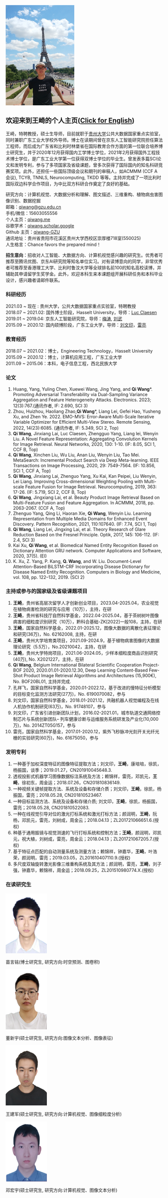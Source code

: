 <img src="me.jpg" width = "220" height = "320">

## 欢迎来到王崎的个人主页([Click for English](README.md))

王崎，特聘教授，硕士生导师，目前就职于[贵州大学](http://www.gzu.edu.cn/)公共大数据国家重点实验室，同时兼职广东工业大学校外导师。博士在读期间曾在京东人工智能研究院担任算法工程师，而后成为广东省和比利时林堡省在国际教育合作方面的第一位联合培养博士研究生，并于2020年12月获得国内工学博士学位，2021年2月获得国外工程技术博士学位，是广东工业大学第一位获得双博士学位的毕业生。曾发表多篇SCI论文和发明专利，参与了多项国家及省级课题，曾多次获得了国际国内的知名科研竞赛奖项。此外，还担任一些国际顶级会议和期刊的审稿人，如ACMMM (CCF A 会议), TCYB, TNNLS, Neurocomputing, TKDD 等等。主持并完成了一项比利时国际双边科学合作项目，为中比双方科研合作奠定了良好的基础。

研究方向：计算机视觉、大数据分析和理解、图文描述、三维重构、植物病虫害图像识别、数据挖掘    
邮箱：qiwang@gzu.edu.cn  
手机/微信：15603055556  
个人主页：[qiwang.me](https://qiwang.me/)  
谷歌学术：[qiwang.scholar.google](https://scholar.google.com/citations?user=jUcEacsAAAAJ&hl=zh-CN)  
Github 主页：[qiwang-GZU](https://github.com/qiwang-GZU)  
通讯地址：贵州省贵阳市花溪区贵州大学西校区崇厚楼718室(550025)  
人生格言：Chance favors the prepared mind！   


**招生意向**：招收对人工智能、大数据方向、计算机视觉感兴趣的研究生。优秀者可推荐至腾讯优图、京东AI研究院等知名单位实习。对有读博意向的同学，非常优秀者可推荐至香港理工大学、比利时鲁汶大学等全球排名前100的知名高校读博，并辅助其申请留学生奖学金。此外，欢迎本科生来本课题组开展科研任务和本科毕业设计，感兴趣者请邮件联系。


### 科研经历

2021.03 ~ 现在 :   贵州大学，公共大数据国家重点实验室，特聘教授  
2018.07 ~ 2021.02:  国外博士阶段，Hasselt University，导师：[Luc Claesen](https://www.uhasselt.be/fiche?voornaam=luc&naam=claesen#fiche)  
2019.01 ~ 2019.04:  京东人工智能研究院，导师：[梅涛](http://taomei.me/), [刘武](http://liuwu.weebly.com/)  
2015.09 ~ 2020.12:  国内硕博阶段，广东工业大学，导师：[刘文印](http://www.wislab.cn/liuwy/cv.htm)，[雷亮](https://yzw.gdut.edu.cn/info/1124/4546.htm)

### 教育经历

2018.07 ~ 2021.02：博士，Engineering Technology，Hasselt University  
2015.09 ~ 2020.12：博士，计算机应用工程，广东工业大学  
2011.09 ~ 2015.06：本科，电子信息工程，西北民族大学


### 论文

1.	Huang, Yang, Yuling Chen, Xuewei Wang, Jing Yang, and **Qi Wang***. Promoting Adversarial Transferability via Dual-Sampling Variance Aggregation and Feature Heterogeneity Attacks. Electronics. 2023; 12(3):767.(通讯作者, IF: 2.690, SCI 3)
2.	Zhou, Huizhou, Haoliang Zhao,**Qi Wang***, Liang Lei, Gefei Hao, Yusheng Xu, and Zhen Ye. 2022. EMO-MVS: Error-Aware Multi-Scale Iterative Variable Optimizer for Efficient Multi-View Stereo. Remote Sensing, 2022, 14(23):6085. (通讯作者, IF: 5.349, SCI 2, Top)
3.	**Qi Wang**, Jinxiang Lai, Luc Claesen, Zhengguo Yang, Liang lei, Wenyin Liu. A Novel Feature Representation: Aggregating Convolution Kernels for Image Retrieval. Neural Networks, 2020, 130: 1-10. (IF: 8.05, SCI 1, CCF B, Top)  
4.	**Qi Wang**, Xinchen Liu, Wu Liu, Anan Liu, Wenyin Liu, Tao Mei. MetaSearch: Incremental Product Search via Deep Meta-learning. IEEE Transactions on Image Processing, 2020, 29: 7549-7564. (IF: 10.856, SCI 1, CCF A, Top)   
5.	 **Qi Wang**, Jinxiang Lai, Zhenguo Yang, Xu Kai, Kan Peipei, Liu Wenyin, Lei Liang. Improving Cross-dimensional Weighting Pooling with Multi-scale Feature Fusion for Image Retrieval. Neurocomputing, 2019, 363: 17-26. (IF: 5.719, SCI 2, CCF B, Top) 
6.	  **Qi Wang**, Jingxiang Lai, et al. Beauty Product Image Retrieval Based on Multi-Feature Fusion and Feature Aggregation. In ACMMM, 2018, pp. 2063-2067. (CCF A, Top)
7.	Zhenguo Yang, Qing Li, Haoran Xie, **Qi Wang**, Wenyin Liu. Learning Representation from Multiple Media Domains for Enhanced Event Discovery. Pattern Recognition, 2021, 110:107640. (IF: 7.74, SCI 1, Top)
8.	**Qi Wang**, Liang Lei, Jingxing Lai, et al. Theory Research of Glare Reduction Based on the Fresnel Principle. Optik, 2017, 145: 106-112. (IF: 2.4, SCI 3)
9.	Kai Xu, **Qi Wang**, et al. Biomedical Named Entity Recognition Based on Dictionary Attention GRU network. Computer Applications and Software, 2020, 37(5). (EI)
10.	K. Xu, Z. Yang, P. Kang, **Q. Wang**, and W. Liu. Document-Level Attention-Based BiLSTM-CRF Incorporating Disease Dictionary for Disease Named Entity Recognition. Computers in Biology and Medicine, vol. 108, pp. 122–132, 2019. (SCI 2)  


### 主持或参与的国家级及省级课题项目
1.	**王崎**，贵州省高层次留学人才创新创业项目，2023.04-2025.04，农业视觉在植物病害检测的研究与应用（10万），主持，在研
2.	**王崎**，贵州省科技厅自然科学基金，2022.04-2025.04，基于茶树树叶图像病害的细粒度识别研究（10万），黔科合基础-ZK[2022]一般108，主持，在研  
3.	**王崎**，国家自然科学基金，2022.01-2025.12，图像大数据的离散化表征理论和研究(36万)，No. 62162008, 主持，在研  
4.	**王崎**，贵州大学培育类项目，2021.09-2024.9，基于植物病害图像的大数据理论研究（5.5万），No.20210042，主持，在研  
5.	**王崎**，贵州大学特岗项目，2021.06-2024.05，少样本细粒度商品识别研究(40万), No. X2021227，主持，在研
6.	**Qi Wang**,  Belgium International Bilateral Scientific Cooperation Project-BOF 2020, 2020.01.01-2020.12.30, Deep Learning Content-Based Few-Shot Product Image Retrieval Algorithms and Architectures (15,900€), No. BOF20BL01, 主持并完成.
7.	孔祥飞，国家自然科学基金，2020.01-2022.12，基于改进的慢特征分析模型的目标变化监测方法研究(27万)，No. 6190070082，参与
8.	刘文印，国家自然科学基金，2018.01-2021.12，共融机器人视觉编程及在线人机协作机制研究(63万)，No. 91748107，参与
9.	刘文印，广东省引进创新团队计划，2016.02-2021.01，城市轨道交通网络控制芯片与系统创新团队– 列车健康诊断与运维服务系统研发及产业化(10,000万)，No. 2014ZT05G157，参与
10.	雷亮，国家自然科学基金，2017.01-2020.12，紫外飞秒脉冲光刻开关光纤光栅的实验研究(60万)，No. 61675050，参与  


### 发明专利
1.	一种基于加权深度特征的图像特征提取方法；刘文印，**王崎**，康培培，徐凯，杨振国，谈季；2019.01.27，CN201910045648.3.  
2.	透视投影式机器学习图像数据标注系统及方法；赖锦祥，雷亮，邓凯元，**王崎**，徐初东，周金运；2018.07.26，CN201810836149. 
3.	一种视频关键帧提取方法、系统及设备和存储介质；刘文印，**王崎**，徐凯，杨振国，雷亮；2018.05.28, CN201810523467.  
4.	一种目标监测方法、系统及设备和存储介质; 刘文印，**王崎**，徐凯，杨振国，雷亮；2018.05.28, CN201810522083.  
5.	一种在线视觉引导对位的激光打标系统和激光打标方法；颜润明，**王崎**，阮杨，邓凯元，雷亮，刘树成，周金云；2018.04.13；ZL201721066651.6.(授权)  
6.	种基于通用振镜与视觉测速的飞行打标系统和控制方法；**王崎**，颜润明，邓凯元，祝大植，刘树成，雷亮，周金云；2018.04.13；ZL201721067205.7.(授权) 
7.	基于特征点匹配的自动测量系统及测量方法；赖锦祥，钟嘉华，**王崎**，叶浩荣，颜润明，雷亮；2019.03.05，ZL201610407110.9.(授权)   
8.	多尺度双轴旋转激光影像三维重构系统及其方法；颜润明，雷亮，**王崎**，刘子强，钟嘉华，赖锦祥，周金运；2018.09.25，ZL201510980774.X.(授权)  

### 在读研究生


<img src="miaoyanming.png" width = "132" height = "192">

苗言铭(博士研究生, 研究方向:时空预测、图卷积)


<img src="dongxinyu.png" width = "132" height = "192">  

董新宇(硕士研究生, 研究方向:图像文本分析、图像表征)


<img src="wangjianjun.png" width = "132" height = "192">

王建军(硕士研究生, 研究方向:计算机视觉、图像细粒度分析)

<img src="denghongyu.png" width = "132" height = "192">

邓宏宇(硕士研究生, 研究方向:计算机视觉、图像文本分析)
